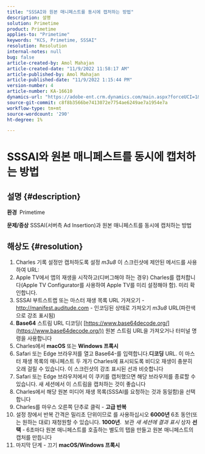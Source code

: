 ```yaml
---
title: "SSSAI와 원본 매니페스트를 동시에 캡처하는 방법"
description: 설명
solution: Primetime
product: Primetime
applies-to: "Primetime"
keywords: "KCS, Primetime, SSSAI"
resolution: Resolution
internal-notes: null
bug: false
article-created-by: Amol Mahajan
article-created-date: "11/9/2022 11:58:17 AM"
article-published-by: Amol Mahajan
article-published-date: "11/9/2022 1:15:44 PM"
version-number: 4
article-number: KA-16610
dynamics-url: "https://adobe-ent.crm.dynamics.com/main.aspx?forceUCI=1&pagetype=entityrecord&etn=knowledgearticle&id=0a56cac8-2560-ed11-9561-6045bd006268"
source-git-commit: c8f8b3566be7413072e7754ae6249ae7a1954e7a
workflow-type: tm+mt
source-wordcount: '290'
ht-degree: 1%

---
```


# SSSAI와 원본 매니페스트를 동시에 캡처하는 방법

## 설명 {#description}

<b>환경 </b>
Primetime


<b>문제/증상</b>
SSSAI(서버측 Ad Insertion)과 원본 매니페스트를 동시에 캡처하는 방법


## 해상도 {#resolution}


1. Charles 기록 설정만 캡처하도록 설정 *m3u8* 이 스크린샷에 제안된 메서드를 사용하여 URL:
2. Apple TV에서 앱의 재생을 시작하고(디버그해야 하는 경우) Charles를 캡처합니다(Apple TV Configurator를 사용하여 Apple TV를 미리 설정해야 함). 미리 확인합니다.
3. SSSAI 부트스트랩 또는 마스터 재생 목록 URL 가져오기 - http://manifest.auditude.com - 인코딩된 상태로 가져오기 *m3u8* URL(파란색으로 강조 표시됨)
4. <b>Base64</b> 스트림 URL 디코딩( [https://www.base64decode.org/](https://www.base64decode.org/)) 원본 스트림 URL을 가져오거나 터미널 명령을 사용합니다
5. Charles에서 <b>macOS</b> 또는 <b>Windows 프록시</b>
6. Safari 또는 Edge 브라우저를 열고 Base64-를 입력합니다.<b>디코딩</b> URL. 이 마스터 재생 목록의 매니페스트 두 개가 Charles에 표시되도록 비디오 재생이 충분히 오래 걸릴 수 있습니다. 이 스크린샷의 강조 표시된 선과 비슷합니다
7. Safari 또는 Edge 브라우저에서 이 쿠키를 캡처했으면 해당 브라우저를 종료할 수 있습니다. 새 세션에서 이 스트림을 캡처하는 것이 좋습니다
8. Charles에서 해당 원본 미디어 재생 목록(SSSAI를 요청하는 것과 동일함)을 선택합니다
9. Charles를 마우스 오른쪽 단추로 클릭 - <b>고급 반복</b>
10. 설정 창에서 반복 간격은 밀리초 단위이므로 를 사용하십시오 <b>6000년</b> 6초 동안(또는 원하는 대로) 재청원할 수 있습니다. <b>1000년</b>.  보관 *새 세션에 결과 표시* 상자 <b>선택</b> - 6초마다 원본 매니페스트를 호출하는 별도의 탭을 만들고 원본 매니페스트의 캡처를 만듭니다
11. 마지막 단계 - 끄기 <b>macOS/Windows 프록시</b>

